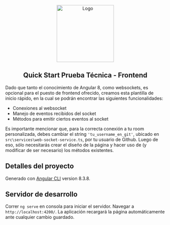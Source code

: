 <!-- PROJECT LOGO -->
<br />
<div align="center">
  <a href="https://www.allrideapp.com/">
    <img src="https://www.allrideapp.com/assets/img/allride_celeste.svg" alt="Logo" width="180">
  </a>

  <h2 align="center">Quick Start Prueba Técnica - Frontend</h2>

</div>

Dado que tanto el conocimiento de Angular 8, como websockets, es opcional para el puesto de frontend ofrecido, creamos esta plantilla de inicio rápido, en la cual se podrán encontrar las siguientes funcionalidades:

* Conexiones al websocket
* Manejo de eventos recibidos del socket
* Métodos para emitir ciertos eventos al socket

Es importante mencionar que, para la correcta conexión a tu room personalizada, debes cambiar el string
`'tu_username_en_git'`, ubicado en `src\services\web-socket-service.ts`, por tu usuario de Github. Luego de eso, sólo necesitarás crear el diseño de la página y hacer uso de (y modificar de ser necesario) los métodos existentes.


## Detalles del proyecto

Generado con [Angular CLI](https://github.com/angular/angular-cli) version 8.3.8.

## Servidor de desarrollo

Correr `ng serve` en consola para iniciar el servidor. Navegar a `http://localhost:4200/`. La aplicación recargará la página automáticamente ante cualquier cambio guardado.